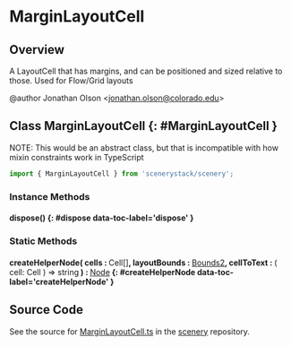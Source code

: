# MarginLayoutCell

## Overview

A LayoutCell that has margins, and can be positioned and sized relative to those. Used for Flow/Grid layouts

@author Jonathan Olson &lt;jonathan.olson@colorado.edu&gt;

## Class MarginLayoutCell {: #MarginLayoutCell }


NOTE: This would be an abstract class, but that is incompatible with how mixin constraints work in TypeScript

```js
import { MarginLayoutCell } from 'scenerystack/scenery';
```
### Instance Methods

#### dispose() {: #dispose data-toc-label='dispose' }

### Static Methods

#### createHelperNode( cells : <span style="font-weight: 400;">Cell[]</span>, layoutBounds : <span style="font-weight: 400;">[Bounds2](../dot/Bounds2.md)</span>, cellToText : <span style="font-weight: 400;">( cell: Cell ) =&gt; <span style="color: hsla(calc(var(--md-hue) + 180deg),80%,40%,1);">string</span></span> ) : <span style="font-weight: 400;">[Node](../scenery/Node.md)</span> {: #createHelperNode data-toc-label='createHelperNode' }



## Source Code

See the source for [MarginLayoutCell.ts](https://github.com/phetsims/scenery/blob/main/js/layout/constraints/MarginLayoutCell.ts) in the [scenery](https://github.com/phetsims/scenery) repository.
